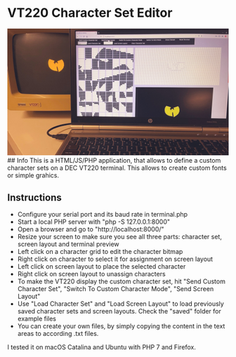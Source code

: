 # VT220 Character Set Editor
<img src="https://raw.githubusercontent.com/nerdprojects/vt220-characterset-editor/main/screenshot.jpg">
## Info
This is a HTML/JS/PHP application, that allows to define a custom character sets on a DEC VT220 terminal. This allows to create custom fonts or simple grahics.

## Instructions
- Configure your serial port and its baud rate in terminal.php
- Start a local PHP server with "php -S 127.0.0.1:8000"
- Open a browser and go to "http://localhost:8000/"
- Resize your screen to make sure you see all three parts: character set, screen layout and terminal preview
- Left click on a character grid to edit the character bitmap
- Right click on character to select it for assignment on screen layout
- Left click on screen layout to place the selected character
- Right click on screen layout to unassign characters
- To make the VT220 display the custom character set, hit "Send Custom Character Set", "Switch To Custom Character Mode", "Send Screen Layout"
- Use "Load Character Set" and "Load Screen Layout" to load previously saved character sets and screen layouts. Check the "saved" folder for example files
- You can create your own files, by simply copying the content in the text areas to according .txt files.

I tested it on macOS Catalina and Ubuntu with PHP 7 and Firefox.
